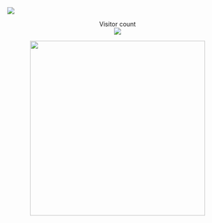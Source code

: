 <img src="https://github-readme-activity-graph.cyclic.app/graph?username=y-mahdi&theme=material&hide_border=true&area=true" />
<p align="center"> 
  Visitor count<br>
  <img src="https://profile-counter.glitch.me/y-mahdi/count.svg" />
</p>
<p align="center"> 
 <img  width="400px" src="https://streak-stats.demolab.com?user=y-mahdi&theme=dark&hide_border=true&border_radius=15&date_format=j%20M%5B%20Y%5D&fire=EB2700&stroke=EB5454&ring=EB3A0E">
</p>

